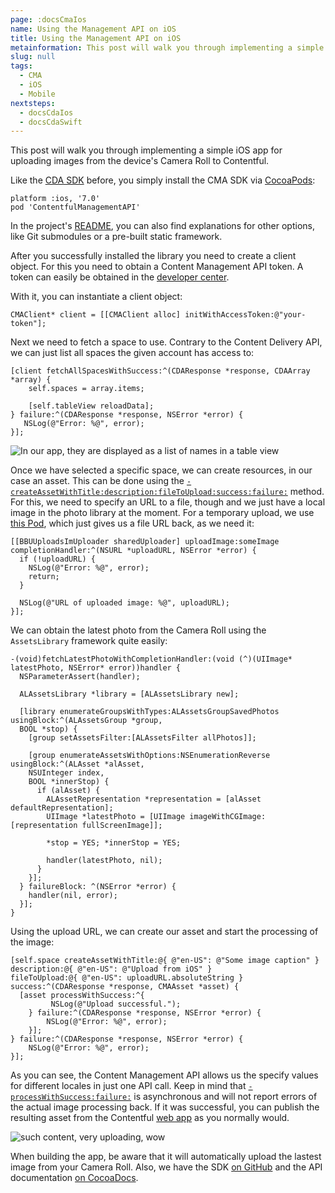 ```yaml
---
page: :docsCmaIos
name: Using the Management API on iOS
title: Using the Management API on iOS
metainformation: This post will walk you through implementing a simple iOS app for uploading images from the device Camera Roll to Contentful.
slug: null
tags:
  - CMA
  - iOS
  - Mobile
nextsteps:
  - docsCdaIos
  - docsCdaSwift
---
```


This post will walk you through implementing a simple iOS app for uploading images from the device's Camera Roll to Contentful.

Like the [CDA SDK][1] before, you simply install the CMA SDK via [CocoaPods][2]:

~~~objc
platform :ios, '7.0'
pod 'ContentfulManagementAPI'
~~~

In the project's [README][3], you can also find explanations for other options, like Git submodules or a pre-built static framework.

After you successfully installed the library you need to create a client object. For this you need to obtain a Content Management API token. A token can easily be obtained in the [developer center][4].

With it, you can instantiate a client object:

~~~objc
CMAClient* client = [[CMAClient alloc] initWithAccessToken:@"your-token"];
~~~

Next we need to fetch a space to use. Contrary to the Content Delivery API, we can just list all spaces the given account has access to:

~~~objc
[client fetchAllSpacesWithSuccess:^(CDAResponse *response, CDAArray *array) {
    self.spaces = array.items;

    [self.tableView reloadData];
} failure:^(CDAResponse *response, NSError *error) {
   NSLog(@"Error: %@", error);
}];
~~~

![In our app, they are displayed as a list of names in a table view](https://images.contentful.com/m5kgizmngfqu/2qSSJ4l0IYQq2WeoaAoUOc/b88666a983860c36385f3d0cccc10244/table-view.png?w=250)

Once we have selected a specific space, we can create resources, in our case an asset. This can be done using the [`-createAssetWithTitle:description:fileToUpload:success:failure:`][5] method. For this, we need to specify an URL to a file, though and we just have a local image in the photo library at the moment. For a temporary upload, we use [this Pod][6], which just gives us a file URL back, as we need it:

~~~objc
[[BBUUploadsImUploader sharedUploader] uploadImage:someImage
completionHandler:^(NSURL *uploadURL, NSError *error) {
  if (!uploadURL) {
    NSLog(@"Error: %@", error);
    return;
  }

  NSLog(@"URL of uploaded image: %@", uploadURL);
}];
~~~

We can obtain the latest photo from the Camera Roll using the `AssetsLibrary` framework quite easily:

~~~objc
-(void)fetchLatestPhotoWithCompletionHandler:(void (^)(UIImage* latestPhoto, NSError* error))handler {
  NSParameterAssert(handler);

  ALAssetsLibrary *library = [ALAssetsLibrary new];

  [library enumerateGroupsWithTypes:ALAssetsGroupSavedPhotos usingBlock:^(ALAssetsGroup *group,
  BOOL *stop) {
    [group setAssetsFilter:[ALAssetsFilter allPhotos]];

    [group enumerateAssetsWithOptions:NSEnumerationReverse usingBlock:^(ALAsset *alAsset,
    NSUInteger index,
    BOOL *innerStop) {
      if (alAsset) {
        ALAssetRepresentation *representation = [alAsset defaultRepresentation];
        UIImage *latestPhoto = [UIImage imageWithCGImage:[representation fullScreenImage]];

        *stop = YES; *innerStop = YES;

        handler(latestPhoto, nil);
      }
    }];
  } failureBlock: ^(NSError *error) {
    handler(nil, error);
  }];
}
~~~

Using the upload URL, we can create our asset and start the processing of the image:

~~~objc
[self.space createAssetWithTitle:@{ @"en-US": @"Some image caption" }
description:@{ @"en-US": @"Upload from iOS" }
fileToUpload:@{ @"en-US": uploadURL.absoluteString }
success:^(CDAResponse *response, CMAAsset *asset) {
  [asset processWithSuccess:^{
         NSLog(@"Upload successful.");
    } failure:^(CDAResponse *response, NSError *error) {
        NSLog(@"Error: %@", error);
    }];
} failure:^(CDAResponse *response, NSError *error) {
    NSLog(@"Error: %@", error);
}];
~~~

As you can see, the Content Management API allows us the specify values for different locales in just one API call. Keep in mind that [`-processWithSuccess:failure:`][7] is asynchronous and will not report errors of the actual image processing back. If it was successful, you can publish the resulting asset from the Contentful [web app][8] as you normally would.

![such content, very uploading, wow](https://images.contentful.com/m5kgizmngfqu/31PAoh4jVCqeEKYICEsSkA/0758f8b5bc927ac77a280fa52bf81060/uploading.png?w=250)

When building the app, be aware that it will automatically upload the lastest image from your Camera Roll. Also, we have the SDK [on GitHub][10] and the API documentation [on CocoaDocs][11].

[1]: https://github.com/contentful/contentful.objc
[10]: https://github.com/contentful/contentful-management.objc
[11]: http://cocoadocs.org/docsets/ContentfulManagementAPI
[2]: https://cocoapods.org/
[3]: https://github.com/contentful/contentful-management.objc#installation
[4]: /developers/docs/references/authentication/
[5]: http://cocoadocs.org/docsets/ContentfulManagementAPI/0.5.1/Classes/CMASpace.html#//api/name/createAssetWithTitle:description:fileToUpload:success:failure:
[6]: https://github.com/neonichu/IAmUpload
[7]: http://cocoadocs.org/docsets/ContentfulManagementAPI/0.5.1/Classes/CMAAsset.html#//api/name/processWithSuccess:failure:
[8]: https://app.contentful.com/
